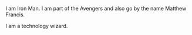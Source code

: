 I am Iron Man.
I am part of the Avengers and also go by the name Matthew Francis.

I am a technology wizard.
